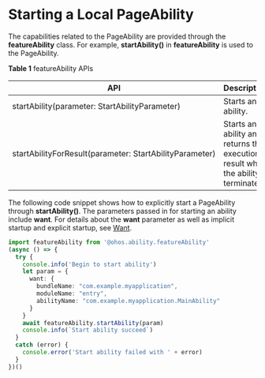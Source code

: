 # Starting a Local PageAbility


The capabilities related to the PageAbility are provided through the **featureAbility** class. For example, **startAbility()** in **featureAbility** is used to the PageAbility.

**Table 1** featureAbility APIs

| API| Description|
| -------- | -------- |
| startAbility(parameter:&nbsp;StartAbilityParameter) | Starts an ability.|
| startAbilityForResult(parameter:&nbsp;StartAbilityParameter) | Starts an ability and returns the execution result when the ability is terminated.|


The following code snippet shows how to explicitly start a PageAbility through **startAbility()**. The parameters passed in for starting an ability include **want**. For details about the **want** parameter as well as implicit startup and explicit startup, see [Want](want-fa.md).

```ts
import featureAbility from '@ohos.ability.featureAbility'
(async () => {
  try {
    console.info('Begin to start ability')
    let param = {
      want: {
        bundleName: "com.example.myapplication",
        moduleName: "entry",
        abilityName: "com.example.myapplication.MainAbility"
      }
    }
    await featureAbility.startAbility(param)
    console.info(`Start ability succeed`)
  } 
  catch (error) {
    console.error('Start ability failed with ' + error)
  }
})()
```
